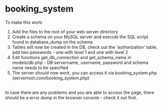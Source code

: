 # booking_system
To make this work: <br>
1) Add the files to the root of your web server directory<br>
2) Create a schema on your MySQL server and execute the SQL script found in database_dump on the schema<br>
3) Tables will now be created in the DB, check out the 'authorization' table, add two passwords - one with level 1 and one with level 2<br>
4) Edit functions get_db_connection and get_schema_name in models/db.php - DB servername, username, password and schema name needs to be specified<br>
5) The server should now work, you can access it via booking_system.php (serverroot.com/booking_system.php)<br>
<br>
In case there are any problems and you are able to access the page, there should be a error dump in the browser console - check it out first.
